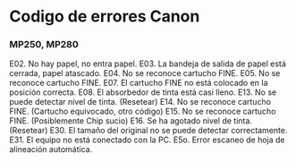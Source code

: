 <!-- TITLE: Codigo Errores Canon -->
<!-- SUBTITLE: A quick summary of Codigo Errores Canon -->

# Codigo de errores Canon
### MP250, MP280


E02. No hay papel, no entra papel.
E03. La bandeja de salida de papel está cerrada, papel atascado.
E04. No se reconoce cartucho FINE.
E05. No se reconoce cartucho FINE.
E07. El cartucho FINE no está colocado en la posición correcta.
E08. El absorbedor de tinta está casi lleno.
E13. No se puede detectar nivel de tinta. (Resetear)
E14. No se reconoce cartucho FINE. (Cartucho equivocado, otro código)
E15. No se reconoce cartucho FINE. (Posiblemente Chip sucio)
E16. Se ha agotado nivel de tinta. (Resetear)
E30. El tamaño del original no se puede detectar correctamente.
E31. El equipo no está conectado con la PC.
E5o. Error escaneo de hoja de alineación automática.

